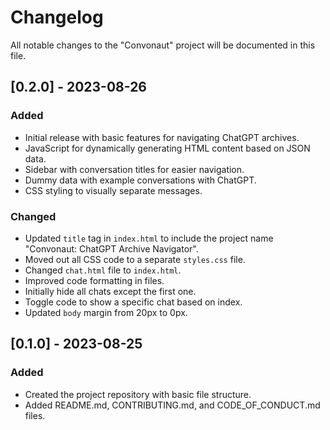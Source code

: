 # Changelog

All notable changes to the "Convonaut" project will be documented in this file.

## [0.2.0] - 2023-08-26
### Added
- Initial release with basic features for navigating ChatGPT archives.
- JavaScript for dynamically generating HTML content based on JSON data.
- Sidebar with conversation titles for easier navigation.
- Dummy data with example conversations with ChatGPT.
- CSS styling to visually separate messages.

### Changed
- Updated `title` tag in `index.html` to include the project name "Convonaut: ChatGPT Archive Navigator".
- Moved out all CSS code to a separate `styles.css` file.
- Changed `chat.html` file to `index.html`.
- Improved code formatting in files.
- Initially hide all chats except the first one.
- Toggle code to show a specific chat based on index.
- Updated `body` margin from 20px to 0px.

## [0.1.0] - 2023-08-25
### Added
- Created the project repository with basic file structure.
- Added README.md, CONTRIBUTING.md, and CODE_OF_CONDUCT.md files.
